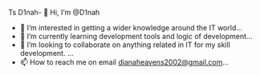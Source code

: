 Ts D1nah- 👋 Hi, I’m @D1nah
- 👀 I’m interested in  getting a wider knowledge around the IT world...
- 🌱 I’m currently learning development tools and logic of development...
- 💞️ I’m looking to collaborate on anything related in IT for my skill development. ...
- 📫 How to reach me on email dianaheavens2002@gmail.com...

<!---
D1nah/D1nah is a ✨ special ✨ repository because its `README.md` (this file) appears on your GitHub profile.
You can click the Preview link to take a look at your changes.
--->

